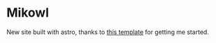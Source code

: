 # Mikowl

New site built with astro, thanks to [this template](https://github.com/satnaing/astro-paper) for getting me started.